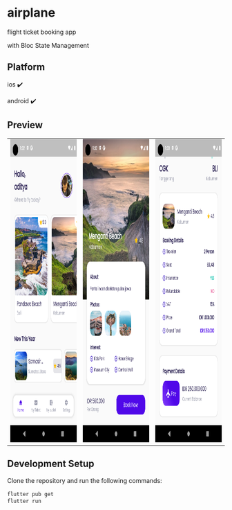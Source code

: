 # airplane

flight ticket booking app

with Bloc State Management


## Platform
ios ✔️

android ✔️

## Preview

<table>
  <tr>
    <td><img src="assets/ss1.png" width="360px" height="700px"/></td>
    <td><img src="assets/ss2.png" width="360px" height="700px"/></td>
    <td><img src="assets/ss3.png" width="360px" height="700px"/></td>
  </tr>
</table>

## Development Setup
Clone the repository and run the following commands:

    flutter pub get
    flutter run
